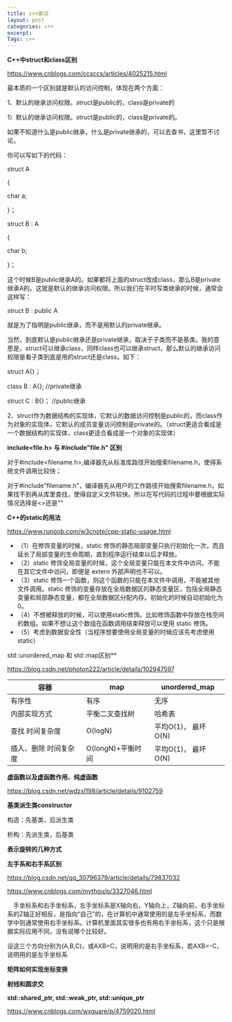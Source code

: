 ```yaml
---
title: c++面试
layout: post
categories: c++
excerpt: 
Tags: c++
---
```


**C++中struct和class区别**



https://www.cnblogs.com/ccsccs/articles/4025215.html

最本质的一个区别就是默认的访问控制，体现在两个方面：

1、默认的继承访问权限。struct是public的，class是private的

1）默认的继承访问权限。struct是public的，class是private的。

如果不知道什么是public继承，什么是private继承的，可以去查书，这里暂不讨论。

你可以写如下的代码：

struct A

{

char a;

}；

struct B : A

{

char b;

}；

这个时候B是public继承A的。如果都将上面的struct改成class，那么B是private继承A的。这就是默认的继承访问权限。所以我们在平时写类继承的时候，通常会这样写：

struct B : public A

就是为了指明是public继承，而不是用默认的private继承。

当然，到底默认是public继承还是private继承，取决于子类而不是基类。我的意思是，struct可以继承class，同样class也可以继承struct，那么默认的继承访问权限是看子类到底是用的struct还是class。如下：

struct A{}；

class B : A{}; //private继承

struct C : B{}； //public继承

2、struct作为数据结构的实现体，它默认的数据访问控制是public的，而class作为对象的实现体，它默认的成员变量访问控制是private的。（struct更适合看成是一个数据结构的实现体，class更适合看成是一个对象的实现体）



**include<file.h> 与 #include"file.h" 区别**

对于#include<filename.h>,编译器先从标准库路径开始搜索filename.h，使得系统文件调用比较快；

对于#include"filename.h"，编译器先从用户的工作路径开始搜索filename.h，如果找不到再从库里查找，使得自定义文件较快。所以在写代码的过程中要根据实际情况选择是<>还是""

**C++的static的用法**

https://www.runoob.com/w3cnote/cpp-static-usage.html

- （1）在修饰变量的时候，static 修饰的静态局部变量只执行初始化一次，而且延长了局部变量的生命周期，直到程序运行结束以后才释放。
- （2）static 修饰全局变量的时候，这个全局变量只能在本文件中访问，不能在其它文件中访问，即便是 extern 外部声明也不可以。
- （3）static 修饰一个函数，则这个函数的只能在本文件中调用，不能被其他文件调用。static 修饰的变量存放在全局数据区的静态变量区，包括全局静态变量和局部静态变量，都在全局数据区分配内存。初始化的时候自动初始化为 0。
- （4）不想被释放的时候，可以使用static修饰。比如修饰函数中存放在栈空间的数组。如果不想让这个数组在函数调用结束释放可以使用 static 修饰。
- （5）考虑到数据安全性（当程序想要使用全局变量的时候应该先考虑使用 static）

std::unordered_map 和 std::map区别**

https://blog.csdn.net/photon222/article/details/102947597

| 容器                  | map               | unordered_map       |
| --------------------- | ----------------- | ------------------- |
| 有序性                | 有序              | 无序                |
| 内部实现方式          | 平衡二叉查找树    | 哈希表              |
| 查找 时间复杂度       | O(logN)           | 平均O(1)， 最坏O(N) |
| 插入、删除 时间复杂度 | O(longN)+平衡时间 | 平均O(1)， 最坏O(N) |



**虚函数以及虚函数作用、纯虚函数**

https://blog.csdn.net/wdzxl198/article/details/9102759

**基类派生类constructor**

构造：先基类，后派生类

析构：先派生类，后基类

**表示旋转的几种方式**

**左手系和右手系区别**

https://blog.csdn.net/qq_30796379/article/details/79837032

https://www.cnblogs.com/mythou/p/3327046.html

　手坐标系和右手坐标系，左手坐标系是X轴向右，Y轴向上，Z轴向前，右手坐标系的Z轴正好相反，是指向“自己”的，在计算机中通常使用的是左手坐标系，而数学中则通常使用右手坐标系。计算机里面其实很多也有用右手坐标系，这个只是根据实际应用不同，没有说哪个比较好。

设这三个方向分别为(A,B,C)，或AXB=C，说明用的是右手坐标系，若AXB=-C，说明用的是左手坐标系

**矩阵如何实现坐标变换**

**射线和圆求交**

**std::shared_ptr, std::weak_ptr, std::unique_ptr**

https://www.cnblogs.com/wxquare/p/4759020.html